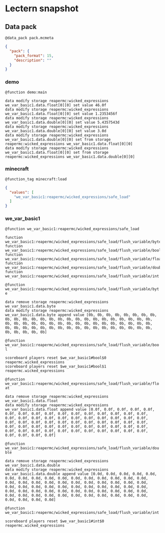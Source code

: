 # Lectern snapshot

## Data pack

`@data_pack pack.mcmeta`

```json
{
  "pack": {
    "pack_format": 15,
    "description": ""
  }
}
```

### demo

`@function demo:main`

```mcfunction
data modify storage reapermc:wicked_expressions we_var_basic1.data.float[0][0] set value 46.0f
data modify storage reapermc:wicked_expressions we_var_basic1.data.float[0][0] set value 1.2353456f
data modify storage reapermc:wicked_expressions we_var_basic1.data.double[0][0] set value 5.4357543d
data modify storage reapermc:wicked_expressions we_var_basic1.data.double[0][0] set value 3.0d
data modify storage reapermc:wicked_expressions we_var_basic1.data.double[0][0] set from storage reapermc:wicked_expressions we_var_basic1.data.float[0][0]
data modify storage reapermc:wicked_expressions we_var_basic1.data.float[0][0] set from storage reapermc:wicked_expressions we_var_basic1.data.double[0][0]
```

### minecraft

`@function_tag minecraft:load`

```json
{
  "values": [
    "we_var_basic1:reapermc/wicked_expressions/safe_load"
  ]
}
```

### we_var_basic1

`@function we_var_basic1:reapermc/wicked_expressions/safe_load`

```mcfunction
function we_var_basic1:reapermc/wicked_expressions/safe_load/flush_variable/byte
function we_var_basic1:reapermc/wicked_expressions/safe_load/flush_variable/bool
function we_var_basic1:reapermc/wicked_expressions/safe_load/flush_variable/float
function we_var_basic1:reapermc/wicked_expressions/safe_load/flush_variable/double
function we_var_basic1:reapermc/wicked_expressions/safe_load/flush_variable/int
```

`@function we_var_basic1:reapermc/wicked_expressions/safe_load/flush_variable/byte`

```mcfunction
data remove storage reapermc:wicked_expressions we_var_basic1.data.byte
data modify storage reapermc:wicked_expressions we_var_basic1.data.byte append value [0b, 0b, 0b, 0b, 0b, 0b, 0b, 0b, 0b, 0b, 0b, 0b, 0b, 0b, 0b, 0b, 0b, 0b, 0b, 0b, 0b, 0b, 0b, 0b, 0b, 0b, 0b, 0b, 0b, 0b, 0b, 0b, 0b, 0b, 0b, 0b, 0b, 0b, 0b, 0b, 0b, 0b, 0b, 0b, 0b, 0b, 0b, 0b, 0b, 0b, 0b, 0b, 0b, 0b, 0b, 0b, 0b, 0b, 0b, 0b, 0b, 0b, 0b, 0b]
```

`@function we_var_basic1:reapermc/wicked_expressions/safe_load/flush_variable/bool`

```mcfunction
scoreboard players reset $we_var_basic1#bool$0 reapermc.wicked_expressions
scoreboard players reset $we_var_basic1#bool$1 reapermc.wicked_expressions
```

`@function we_var_basic1:reapermc/wicked_expressions/safe_load/flush_variable/float`

```mcfunction
data remove storage reapermc:wicked_expressions we_var_basic1.data.float
data modify storage reapermc:wicked_expressions we_var_basic1.data.float append value [0.0f, 0.0f, 0.0f, 0.0f, 0.0f, 0.0f, 0.0f, 0.0f, 0.0f, 0.0f, 0.0f, 0.0f, 0.0f, 0.0f, 0.0f, 0.0f, 0.0f, 0.0f, 0.0f, 0.0f, 0.0f, 0.0f, 0.0f, 0.0f, 0.0f, 0.0f, 0.0f, 0.0f, 0.0f, 0.0f, 0.0f, 0.0f, 0.0f, 0.0f, 0.0f, 0.0f, 0.0f, 0.0f, 0.0f, 0.0f, 0.0f, 0.0f, 0.0f, 0.0f, 0.0f, 0.0f, 0.0f, 0.0f, 0.0f, 0.0f, 0.0f, 0.0f, 0.0f, 0.0f, 0.0f, 0.0f, 0.0f, 0.0f, 0.0f, 0.0f, 0.0f, 0.0f, 0.0f, 0.0f]
```

`@function we_var_basic1:reapermc/wicked_expressions/safe_load/flush_variable/double`

```mcfunction
data remove storage reapermc:wicked_expressions we_var_basic1.data.double
data modify storage reapermc:wicked_expressions we_var_basic1.data.double append value [0.0d, 0.0d, 0.0d, 0.0d, 0.0d, 0.0d, 0.0d, 0.0d, 0.0d, 0.0d, 0.0d, 0.0d, 0.0d, 0.0d, 0.0d, 0.0d, 0.0d, 0.0d, 0.0d, 0.0d, 0.0d, 0.0d, 0.0d, 0.0d, 0.0d, 0.0d, 0.0d, 0.0d, 0.0d, 0.0d, 0.0d, 0.0d, 0.0d, 0.0d, 0.0d, 0.0d, 0.0d, 0.0d, 0.0d, 0.0d, 0.0d, 0.0d, 0.0d, 0.0d, 0.0d, 0.0d, 0.0d, 0.0d, 0.0d, 0.0d, 0.0d, 0.0d, 0.0d, 0.0d, 0.0d, 0.0d, 0.0d, 0.0d, 0.0d, 0.0d, 0.0d, 0.0d, 0.0d, 0.0d]
```

`@function we_var_basic1:reapermc/wicked_expressions/safe_load/flush_variable/int`

```mcfunction
scoreboard players reset $we_var_basic1#int$0 reapermc.wicked_expressions
```
